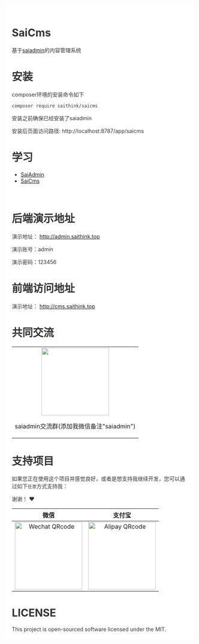 <div style="padding:18px;max-width: 1024px;margin:0 auto;background-color:#fff;color:#333">
<h1>SaiCms</h1>

基于<a href="https://saithink.top/" target="_blank">saiadmin</a>的内容管理系统

<h1>安装</h1>

composer环境的安装命令如下

``` bash
composer require saithink/saicms
```

安装之前确保已经安装了saiadmin


安装后页面访问路径: http://localhost:8787/app/saicms

<h1>学习</h1>

<ul>
  <li>
    <a href="https://saithink.top" target="_blank">SaiAdmin</a>
  </li>
  <li>
    <a href="https://saithink.top/pages/91e7a7/" target="_blank">SaiCms</a>
  </li>
</ul>

<br>

<h1>后端演示地址</h1>
<p>演示地址： <a href="http://admin.saithink.top">http://admin.saithink.top</a></p>
<p>演示账号：admin</p>
<p>演示密码：123456</p>

<h1>前端访问地址</h1>
<p>演示地址： <a href="http://cms.saithink.top">http://cms.saithink.top</a></p>

<h1>共同交流</h1>

<table>
  <tbody>
    <tr>
      <td align="center" valign="middle">
        <img src="https://saithink.top/img/me.png" width="180px">
        <p>saiadmin交流群(添加我微信备注"saiadmin")</p>
      </td>
    </tr>
  </tbody>
</table>

<h1>支持项目</h1>

如果您正在使用这个项目并感觉良好，或者是想支持我继续开发，您可以通过如下`任意`方式支持我：

谢谢！ ❤️

| 微信 | 支付宝 |
| :---: | :---: |
| <img src="https://saithink.top/img/qrcode/wechat.png" alt="Wechat QRcode" width=180>| <img src="https://saithink.top/img/qrcode/alipay.png" alt="Alipay QRcode" width=180> |

<div style="clear: both">
<h1>LICENSE</h1>
This project is open-sourced software licensed under the MIT.
</div>

</div>